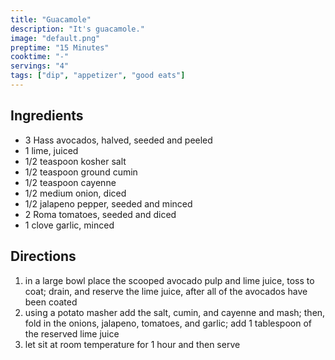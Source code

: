 ```yaml
---
title: "Guacamole"
description: "It's guacamole."
image: "default.png"
preptime: "15 Minutes"
cooktime: "-"
servings: "4"
tags: ["dip", "appetizer", "good eats"]
---
```


## Ingredients
- 3 Hass avocados, halved, seeded and peeled
- 1 lime, juiced
- 1/2 teaspoon kosher salt
- 1/2 teaspoon ground cumin
- 1/2 teaspoon cayenne
- 1/2 medium onion, diced
- 1/2 jalapeno pepper, seeded and minced
- 2 Roma tomatoes, seeded and diced
- 1 clove garlic, minced

## Directions
1. in a large bowl place the scooped avocado pulp and lime juice, toss to coat; drain, and reserve the lime juice, after all of the avocados have been coated
2. using a potato masher add the salt, cumin, and cayenne and mash; then, fold in the onions, jalapeno, tomatoes, and garlic; add 1 tablespoon of the reserved lime juice 
3. let sit at room temperature for 1 hour and then serve

